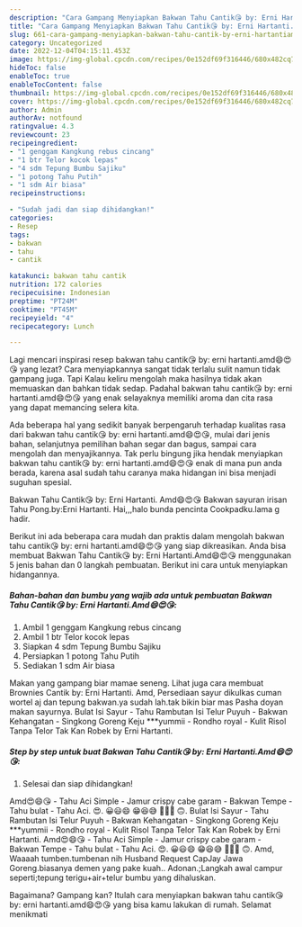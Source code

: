 ```yaml
---
description: "Cara Gampang Menyiapkan Bakwan Tahu Cantik😘 by: Erni Hartanti.Amd😄😍😘 yang Bikin Ngiler, Buat Buka Puasa Bikin Ngiler"
title: "Cara Gampang Menyiapkan Bakwan Tahu Cantik😘 by: Erni Hartanti.Amd😄😍😘 yang Bikin Ngiler, Buat Buka Puasa Bikin Ngiler"
slug: 661-cara-gampang-menyiapkan-bakwan-tahu-cantik-by-erni-hartantiamd-yang-bikin-ngiler-buat-buka-puasa-bikin-ngiler
category: Uncategorized
date: 2022-12-04T04:15:11.453Z
image: https://img-global.cpcdn.com/recipes/0e152df69f316446/680x482cq70/bakwan-tahu-cantik-by-erni-hartantiamd-foto-resep-utama.jpg
hideToc: false
enableToc: true
enableTocContent: false
thumbnail: https://img-global.cpcdn.com/recipes/0e152df69f316446/680x482cq70/bakwan-tahu-cantik-by-erni-hartantiamd-foto-resep-utama.jpg
cover: https://img-global.cpcdn.com/recipes/0e152df69f316446/680x482cq70/bakwan-tahu-cantik-by-erni-hartantiamd-foto-resep-utama.jpg
author: Admin
authorAv: notfound
ratingvalue: 4.3
reviewcount: 23
recipeingredient:
- "1 genggam Kangkung rebus cincang"
- "1 btr Telor kocok lepas"
- "4 sdm Tepung Bumbu Sajiku"
- "1 potong Tahu Putih"
- "1 sdm Air biasa"
recipeinstructions:

- "Sudah jadi dan siap dihidangkan!"
categories:
- Resep
tags:
- bakwan
- tahu
- cantik

katakunci: bakwan tahu cantik 
nutrition: 172 calories
recipecuisine: Indonesian
preptime: "PT24M"
cooktime: "PT45M"
recipeyield: "4"
recipecategory: Lunch

---
```



Lagi mencari inspirasi resep bakwan tahu cantik😘 by: erni hartanti.amd😄😍😘 yang lezat? Cara menyiapkannya sangat tidak terlalu sulit namun tidak gampang juga. Tapi Kalau keliru mengolah maka hasilnya tidak akan memuaskan dan bahkan tidak sedap. Padahal bakwan tahu cantik😘 by: erni hartanti.amd😄😍😘 yang enak selayaknya memiliki aroma dan cita rasa yang dapat memancing selera kita.


Ada beberapa hal yang sedikit banyak berpengaruh terhadap kualitas rasa dari bakwan tahu cantik😘 by: erni hartanti.amd😄😍😘, mulai dari jenis bahan, selanjutnya pemilihan bahan segar dan bagus, sampai cara mengolah dan menyajikannya. Tak perlu bingung jika hendak menyiapkan bakwan tahu cantik😘 by: erni hartanti.amd😄😍😘 enak di mana pun anda berada, karena asal sudah tahu caranya maka hidangan ini bisa menjadi suguhan spesial.

Bakwan Tahu Cantik😘 by: Erni Hartanti. Amd😄😍😘 Bakwan sayuran irisan Tahu Pong.by:Erni Hartanti. Hai,,,halo bunda pencinta Cookpadku.lama g hadir.


Berikut ini ada beberapa cara mudah dan praktis dalam mengolah bakwan tahu cantik😘 by: erni hartanti.amd😄😍😘 yang siap dikreasikan. Anda bisa membuat Bakwan Tahu Cantik😘 by: Erni Hartanti.Amd😄😍😘 menggunakan 5 jenis bahan dan 0 langkah pembuatan. Berikut ini cara untuk menyiapkan hidangannya.

<!--inarticleads1-->

##### Bahan-bahan dan bumbu yang wajib ada untuk pembuatan Bakwan Tahu Cantik😘 by: Erni Hartanti.Amd😄😍😘:

1. Ambil 1 genggam Kangkung rebus cincang
1. Ambil 1 btr Telor kocok lepas
1. Siapkan 4 sdm Tepung Bumbu Sajiku
1. Persiapkan 1 potong Tahu Putih
1. Sediakan 1 sdm Air biasa


Makan yang gampang biar mamae seneng. Lihat juga cara membuat Brownies Cantik by: Erni Hartanti. Amd, Persediaan sayur dikulkas cuman wortel aj dan tepung bakwan.ya sudah lah.tak bikin biar mas Pasha doyan makan sayurnya. Bulat Isi Sayur - Tahu Rambutan Isi Telur Puyuh - Bakwan Kehangatan - Singkong Goreng Keju ***yummii - Rondho royal - Kulit Risol Tanpa Telor Tak Kan Robek by Erni Hartanti. 

<!--inarticleads2-->

##### Step by step untuk buat Bakwan Tahu Cantik😘 by: Erni Hartanti.Amd😄😍😘:


1. Selesai dan siap dihidangkan!

Amd😍😄😘 - Tahu Aci Simple - Jamur crispy cabe garam - Bakwan Tempe - Tahu bulat - Tahu Aci. 😍. 😀😃😄 😁😆😅 🤣😂🙂 🙃. Bulat Isi Sayur - Tahu Rambutan Isi Telur Puyuh - Bakwan Kehangatan - Singkong Goreng Keju ***yummii - Rondho royal - Kulit Risol Tanpa Telor Tak Kan Robek by Erni Hartanti. Amd😍😄😘 - Tahu Aci Simple - Jamur crispy cabe garam - Bakwan Tempe - Tahu bulat - Tahu Aci. 😍. 😀😃😄 😁😆😅 🤣😂🙂 🙃. Amd, Waaaah tumben.tumbenan nih Husband Request CapJay Jawa Goreng.biasanya demen yang pake kuah.. Adonan.;Langkah awal campur seperti;tepung terigu+air+telur bumbu yang dihaluskan. 

Bagaimana? Gampang kan? Itulah cara menyiapkan bakwan tahu cantik😘 by: erni hartanti.amd😄😍😘 yang bisa kamu lakukan di rumah. Selamat menikmati
